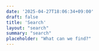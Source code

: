 ```yaml
---
date: '2025-04-27T18:06:34+09:00'
draft: false
title: 'Search'
layout: "search"
summary: "search"
placeholder: "What can we find?"
---
```

